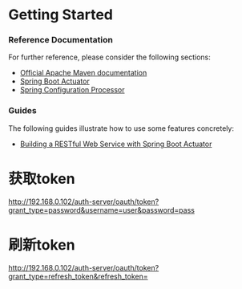 # Getting Started

### Reference Documentation
For further reference, please consider the following sections:

* [Official Apache Maven documentation](https://maven.apache.org/guides/index.html)
* [Spring Boot Actuator](https://docs.spring.io/spring-boot/docs/{bootVersion}/reference/htmlsingle/#production-ready)
* [Spring Configuration Processor](https://docs.spring.io/spring-boot/docs/{bootVersion}/reference/htmlsingle/#configuration-metadata-annotation-processor)

### Guides
The following guides illustrate how to use some features concretely:

* [Building a RESTful Web Service with Spring Boot Actuator](https://spring.io/guides/gs/actuator-service/)

# 获取token
http://192.168.0.102/auth-server/oauth/token?grant_type=password&username=user&password=pass
# 刷新token
http://192.168.0.102/auth-server/oauth/token?grant_type=refresh_token&refresh_token=